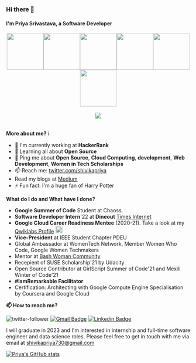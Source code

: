 ### Hi there 👋

#### I'm Priya Srivastava, a Software Developer
<p align="center">
  <img src="https://i.giphy.com/media/KzJkzjggfGN5Py6nkT/200.webp" width="100"><img src="https://i.giphy.com/media/LMt9638dO8dftAjtco/200.webp" width="100"><img src="https://i.giphy.com/media/eNAsjO55tPbgaor7ma/200w.webp" width="100"><img src="https://media3.giphy.com/media/ln7z2eWriiQAllfVcn/200w.webp" width="100"><img src="https://i.giphy.com/media/VgGthkhUvGgOit7Y9i/200.webp" width="100"><img src="https://i.giphy.com/media/IdyAQJVN2kVPNUrojM/200.webp" width="100"><br><br>
  <img src="https://camo.githubusercontent.com/936a08778c7e4885053d148c07bbd2339dfbdd80/68747470733a2f2f6665726f73732e6e65742f782f6e6f6465322e676966" /><br>
</p>

<br>**More about me?** :information_source:
- 🏢 I'm currently working at **HackerRank**
- 🌱 Learning all about **Open Source**
- 💬 Ping me about **Open Source**, **Cloud Computing**, **development**, **Web Development**, **Women in Tech Scholarships**
- 📫 Reach me: [twitter.com/shivikapriya](https://twitter.com/shivikapriya)
- Read my blogs at [Medium](https://medium.com/@shivikapriya730)
- ⚡️ Fun fact: I'm a huge fan of Harry Potter

<!--[![github-readme-twitter](https://github-readme-twitter.gazf.vercel.app/api?id=shivikapriya&layout=wide)](https://github.com/gazf/github-readme-twitter)-->
**What do I do and What have I done?**
* **Google Summer of Code** Student at Chaoss.
* **Software Developer Intern**'22 at **Dineout** [Times Internet](https://timesinternet.in)
* **Google Cloud Career Readiness Mentee** (2020-21). Take a look at my [Qwiklabs Profile](https://google.qwiklabs.com/public_profiles/bab3debc-fccb-48b1-979b-e2c24a4ff646) <img src="https://www.vectorlogo.zone/logos/google_cloud/google_cloud-icon.svg" alt="gcp" width="20" height="20"/>
* **Vice-President** at IEEE Student Chapter PDEU
* Global Ambassador at WomenTech Network, Member Women Who Code, Google Women Techmakers
* Mentor at [Bash Woman Community](https://github.com/Bash-Woman-Community)
* Recepient of SUSE Scholarship'21 by Udacity
* Open Source Contributor at GirlScript Summer of Code'21 and Mexili Winter of Code'21
* **#IamRemarkable Facilitator**
* Certification: Architecting with Google Compute Engine Specialisation by Coursera and Google Cloud

**📫 How to reach me?**

![twitter-follower](https://img.shields.io/twitter/follow/shivikapriya?style=social) [![Gmail Badge](https://img.shields.io/badge/-Mail-c14438?style=flat&logo=Gmail&logoColor=white&link=mailto:shivikapiya730@gmail.com)](mailto:shivikapriya730@gmail.com) [![Linkedin Badge](https://img.shields.io/badge/-LinkedIn-blue?style=flat&logo=Linkedin&logoColor=white&link=https://www.linkedin.com/in/priyasrivastava730/)](https://www.linkedin.com/in/priyasrivastava730/)

I will graduate in 2023 and I'm interested in internship and full-time software engineer and data science roles. Please feel free to get in touch with me via email at shivikapriya730@gmail.com

[![Priya's GitHub stats](https://github-readme-stats.vercel.app/api?username=Priya730)](https://github.com/Priya730/github-readme-stats)
